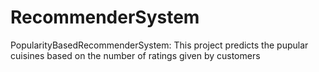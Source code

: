 # RecommenderSystem
PopularityBasedRecommenderSystem:
This project predicts the pupular cuisines based on the number of ratings given by customers
